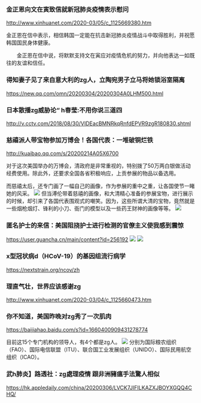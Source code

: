 ### 金正恩向文在寅致信就新冠肺炎疫情表示慰问
http://www.xinhuanet.com/2020-03/05/c_1125669380.htm

金正恩在信中表示，相信韩国一定能在抗击新冠肺炎疫情战斗中取得胜利，并祝愿韩国国民身体健康。

　　金正恩在信中说，将默默支持文在寅应对疫情危机的努力，并向他表达一如既往的友谊和信任。

### 得知妻子见了来自意大利的zg人，立陶宛男子立马将她锁浴室隔离
https://new.qq.com/omn/20200304/20200304A0LHM500.html

### 日本散播zg威胁论“ h春莹:不用你说三道四
http://v.cctv.com/2018/08/30/VIDEacBMNRkqRnfdEPVR9zgR180830.shtml

### 慈禧派人带宝物参加万博会！各国代表：一堆破铜烂铁
http://kuaibao.qq.com/s/20200214A05X6700

对于这次美国举办的万博会，清政府是非常重视的，特别拨了50万两白银做活动经费使用。除此外，还要求全国各省积极响应，上贡参展的物品以备选用。

而慈禧太后，还专门画了一幅自己的画像，作为参展的重中之重，让各国使节一睹她的风采。
![](http://inews.gtimg.com/newsapp_bt/0/11325495316/1000)
但当溥伦带着慈禧的画像，和大清精心准备的参展宝物，进行展示的时候，却引来了各国代表围观式的嘲笑。因为，这些所谓大清的宝物，竟然就是一些烟枪烟灯、锋利的小刀、衙门的模型以及一些药王财神的画像等等。
![](http://inews.gtimg.com/newsapp_bt/0/11325494439/1000)

### 匿名护士的来信：美国阻挠护士进行检测的官僚主义使我感到震惊
https://user.guancha.cn/main/content?id=256192
![](https://i.guancha.cn/bbs/2020/03/06/20200306130320848.png)
![](https://i.guancha.cn/bbs/2020/03/06/20200306132008716.png)

### x型冠状病d（HCoV-19）的基因组流行病学
https://nextstrain.org/ncov/zh

### 理直气壮，世界应该感谢zg
http://www.xinhuanet.com/2020-03/04/c_1125660473.htm

### 你不知道，美国昨晚对zg秀了一次肌肉
https://baijiahao.baidu.com/s?id=1660400909431278774

目前这15个专门机构的领导人，有4个都是zg人。
![](https://pics7.baidu.com/feed/5243fbf2b2119313759620e003a75cd190238d2b.jpeg?token=6ef4e51a08e37f109c58672bac5183dc)
分别为国际粮农组织（FAO）、国际电信联盟（ITU）、联合国工业发展组织（UNIDO）、国际民用航空组织（ICAO）。

### 武h肺炎】路透社：zg處理疫情 跟非洲豬瘟手法驚人相似
https://hk.appledaily.com/china/20200306/LVCK7JIFILKAZXJBOYXGQQ4CHQ/
